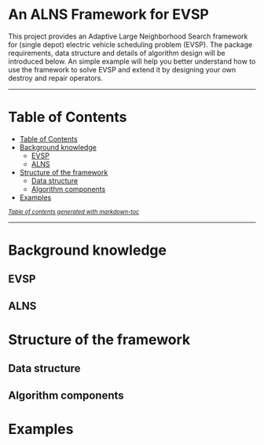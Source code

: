 <h1>An ALNS Framework for EVSP</h1>

This project provides an Adaptive Large Neighborhood Search framework for (single depot) electric vehicle scheduling problem (EVSP). The package requirements, data structure and details of algorithm design will be introduced below. An simple example will help you better understand how to use the framework to solve EVSP and extend it by designing your own destroy and repair operators.

---

# Table of Contents

- [Table of Contents](#table-of-contents)
- [Background knowledge](#background-knowledge)
  - [EVSP](#evsp)
  - [ALNS](#alns)
- [Structure of the framework](#structure-of-the-framework)
  - [Data structure](#data-structure)
  - [Algorithm components](#algorithm-components)
- [Examples](#examples)

<small><i><a href='http://ecotrust-canada.github.io/markdown-toc/'>Table of contents generated with markdown-toc</a></i></small>

---

# Background knowledge

## EVSP

## ALNS

# Structure of the framework

## Data structure

## Algorithm components

# Examples

